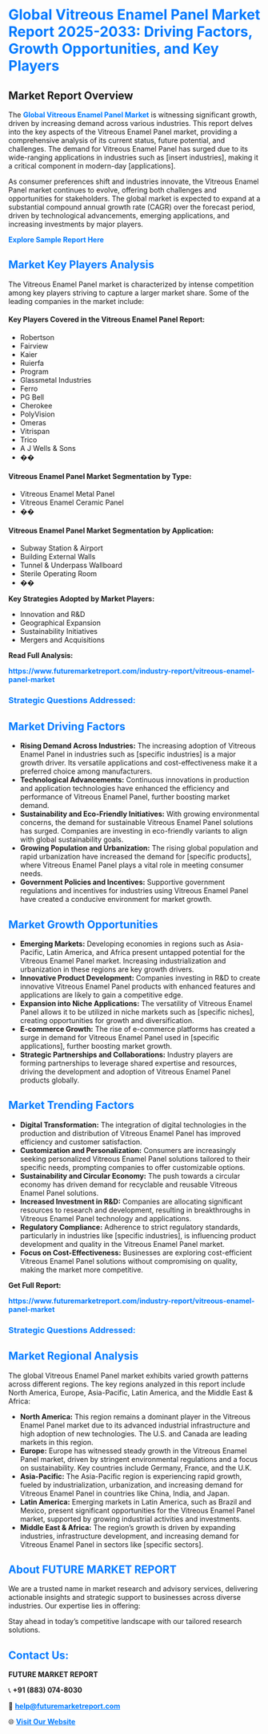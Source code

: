 <h1 style="color: #007BFF;">Global Vitreous Enamel Panel Market Report 2025-2033: Driving Factors, Growth Opportunities, and Key Players</h1>

<section id="overview">
<h2>Market Report Overview</h2>
<p>The <a href="https://www.futuremarketreport.com/industry-report/vitreous-enamel-panel-market" style="color: #007BFF; text-decoration: none;"><strong>Global Vitreous Enamel Panel Market</strong></a> is witnessing significant growth, driven by increasing demand across various industries. This report delves into the key aspects of the Vitreous Enamel Panel market, providing a comprehensive analysis of its current status, future potential, and challenges. The demand for Vitreous Enamel Panel has surged due to its wide-ranging applications in industries such as [insert industries], making it a critical component in modern-day [applications].</p>
<p>As consumer preferences shift and industries innovate, the Vitreous Enamel Panel market continues to evolve, offering both challenges and opportunities for stakeholders. The global market is expected to expand at a substantial compound annual growth rate (CAGR) over the forecast period, driven by technological advancements, emerging applications, and increasing investments by major players.</p>
</section>

<section id="overview">
<p><a href="https://www.futuremarketreport.com/request-sample/reportId=118744" style="color: #007BFF; text-decoration: none;"><strong>Explore Sample Report Here</strong></a></p>
</section>

<section id="key-players">
<h2 style="color: #007BFF;">Market Key Players Analysis</h2>
<p>The Vitreous Enamel Panel market is characterized by intense competition among key players striving to capture a larger market share. Some of the leading companies in the market include:</p>
<h4>Key Players Covered in the Vitreous Enamel Panel Report:</h4>
<ul><li>Robertson</li><li>Fairview</li><li>Kaier</li><li>Ruierfa</li><li>Program</li><li>Glassmetal Industries</li><li>Ferro</li><li>PG Bell</li><li>Cherokee</li><li>PolyVision</li><li>Omeras</li><li>Vitrispan</li><li>Trico</li><li>A J Wells &amp; Sons</li><li>��</li></ul>
<h4>Vitreous Enamel Panel Market Segmentation by Type:</h4>
<ul><li>Vitreous Enamel Metal Panel</li><li>Vitreous Enamel Ceramic Panel</li><li>��</li></ul>

<h4>Vitreous Enamel Panel Market Segmentation by Application:</h4>
<ul><li>Subway Station &amp; Airport</li><li>Building External Walls</li><li>Tunnel &amp; Underpass Wallboard</li><li>Sterile Operating Room</li><li>��</li></ul>
<p><strong>Key Strategies Adopted by Market Players:</strong></p>
<ul>
<li>Innovation and R&D</li>
<li>Geographical Expansion</li>
<li>Sustainability Initiatives</li>
<li>Mergers and Acquisitions</li>
</ul>
</section>

<section>
<p><strong>Read Full Analysis: </strong></p><a href="https://www.futuremarketreport.com/industry-report/vitreous-enamel-panel-market" style="color: #007BFF; text-decoration: none;"><strong>https://www.futuremarketreport.com/industry-report/vitreous-enamel-panel-market</strong></a>
<h3 style="color: #007BFF;">Strategic Questions Addressed:</h3>
</section>

<section id="driving-factors">
<h2 style="color: #007BFF;">Market Driving Factors</h2>
<ul>
<li><strong>Rising Demand Across Industries:</strong> The increasing adoption of Vitreous Enamel Panel in industries such as [specific industries] is a major growth driver. Its versatile applications and cost-effectiveness make it a preferred choice among manufacturers.</li>
<li><strong>Technological Advancements:</strong> Continuous innovations in production and application technologies have enhanced the efficiency and performance of Vitreous Enamel Panel, further boosting market demand.</li>
<li><strong>Sustainability and Eco-Friendly Initiatives:</strong> With growing environmental concerns, the demand for sustainable Vitreous Enamel Panel solutions has surged. Companies are investing in eco-friendly variants to align with global sustainability goals.</li>
<li><strong>Growing Population and Urbanization:</strong> The rising global population and rapid urbanization have increased the demand for [specific products], where Vitreous Enamel Panel plays a vital role in meeting consumer needs.</li>
<li><strong>Government Policies and Incentives:</strong> Supportive government regulations and incentives for industries using Vitreous Enamel Panel have created a conducive environment for market growth.</li>
</ul>
</section>

<section id="growth-opportunities">
<h2 style="color: #007BFF;">Market Growth Opportunities</h2>
<ul>
<li><strong>Emerging Markets:</strong> Developing economies in regions such as Asia-Pacific, Latin America, and Africa present untapped potential for the Vitreous Enamel Panel market. Increasing industrialization and urbanization in these regions are key growth drivers.</li>
<li><strong>Innovative Product Development:</strong> Companies investing in R&D to create innovative Vitreous Enamel Panel products with enhanced features and applications are likely to gain a competitive edge.</li>
<li><strong>Expansion into Niche Applications:</strong> The versatility of Vitreous Enamel Panel allows it to be utilized in niche markets such as [specific niches], creating opportunities for growth and diversification.</li>
<li><strong>E-commerce Growth:</strong> The rise of e-commerce platforms has created a surge in demand for Vitreous Enamel Panel used in [specific applications], further boosting market growth.</li>
<li><strong>Strategic Partnerships and Collaborations:</strong> Industry players are forming partnerships to leverage shared expertise and resources, driving the development and adoption of Vitreous Enamel Panel products globally.</li>
</ul>
</section>

<section id="trending-factors">
<h2 style="color: #007BFF;">Market Trending Factors</h2>
<ul>
<li><strong>Digital Transformation:</strong> The integration of digital technologies in the production and distribution of Vitreous Enamel Panel has improved efficiency and customer satisfaction.</li>
<li><strong>Customization and Personalization:</strong> Consumers are increasingly seeking personalized Vitreous Enamel Panel solutions tailored to their specific needs, prompting companies to offer customizable options.</li>
<li><strong>Sustainability and Circular Economy:</strong> The push towards a circular economy has driven demand for recyclable and reusable Vitreous Enamel Panel solutions.</li>
<li><strong>Increased Investment in R&D:</strong> Companies are allocating significant resources to research and development, resulting in breakthroughs in Vitreous Enamel Panel technology and applications.</li>
<li><strong>Regulatory Compliance:</strong> Adherence to strict regulatory standards, particularly in industries like [specific industries], is influencing product development and quality in the Vitreous Enamel Panel market.</li>
<li><strong>Focus on Cost-Effectiveness:</strong> Businesses are exploring cost-efficient Vitreous Enamel Panel solutions without compromising on quality, making the market more competitive.</li>
</ul>
</section>

<section>
<p><strong>Get Full Report: </strong></p><a href="https://www.futuremarketreport.com/industry-report/vitreous-enamel-panel-market" style="color: #007BFF; text-decoration: none;"><strong>https://www.futuremarketreport.com/industry-report/vitreous-enamel-panel-market</strong></a>
<h3 style="color: #007BFF;">Strategic Questions Addressed:</h3>
</section>


<section id="regional-analysis">
<h2 style="color: #007BFF;">Market Regional Analysis</h2>
<p>The global Vitreous Enamel Panel market exhibits varied growth patterns across different regions. The key regions analyzed in this report include North America, Europe, Asia-Pacific, Latin America, and the Middle East & Africa:</p>
<ul>
<li><strong>North America:</strong> This region remains a dominant player in the Vitreous Enamel Panel market due to its advanced industrial infrastructure and high adoption of new technologies. The U.S. and Canada are leading markets in this region.</li>
<li><strong>Europe:</strong> Europe has witnessed steady growth in the Vitreous Enamel Panel market, driven by stringent environmental regulations and a focus on sustainability. Key countries include Germany, France, and the U.K.</li>
<li><strong>Asia-Pacific:</strong> The Asia-Pacific region is experiencing rapid growth, fueled by industrialization, urbanization, and increasing demand for Vitreous Enamel Panel in countries like China, India, and Japan.</li>
<li><strong>Latin America:</strong> Emerging markets in Latin America, such as Brazil and Mexico, present significant opportunities for the Vitreous Enamel Panel market, supported by growing industrial activities and investments.</li>
<li><strong>Middle East & Africa:</strong> The region’s growth is driven by expanding industries, infrastructure development, and increasing demand for Vitreous Enamel Panel in sectors like [specific sectors].</li>
</ul>
</section>

<footer>
<h2 style="color: #007BFF;">About FUTURE MARKET REPORT</h2>
<p>We are a trusted name in market research and advisory services, delivering actionable insights and strategic support to businesses across diverse industries. Our expertise lies in offering:</p>

<p>Stay ahead in today’s competitive landscape with our tailored research solutions.</p>

<h2 style="color: #007BFF;">Contact Us:</h2>
<p><strong>FUTURE MARKET REPORT</strong></p>
<p>📞 <strong>+91 (883) 074-8030</strong></p>
<p>📧 <strong><a href="mailto:help@futuremarketreport.com" style="color: #007BFF;">help@futuremarketreport.com</a></strong></p>
<p>🌐 <strong><a href="https://www.futuremarketreport.com/" style="color: #007BFF;">Visit Our Website</a></strong></p>
</footer>